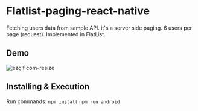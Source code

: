 # Flatlist-paging-react-native
Fetching users data from sample API. it's a server side paging. 6 users per page (request). Implemented in FlatList.
## Demo
![ezgif com-resize](https://user-images.githubusercontent.com/56933027/223115564-acf38265-1d7b-4be3-b007-5037b9fa2a8f.gif)

## Installing & Execution
Run commands: `npm install` `npm run android`
